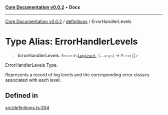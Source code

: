 [**Core Documentation v0.0.2**](../../README.md) • **Docs**

***

[Core Documentation v0.0.2](../../modules.md) / [definitions](../README.md) / ErrorHandlerLevels

# Type Alias: ErrorHandlerLevels

> **ErrorHandlerLevels**: `Record`\<[`LogLevel`](../enumerations/LogLevel.md), (...`args`) => `Error`[]\>

ErrorHandlerLevels Type.

Represents a record of log levels and the corresponding error classes associated with each level.

## Defined in

[src/definitions.ts:304](https://github.com/stonemjs/core/blob/aa2a76ee3b0b5f73fa20c9cec0decb9263cddbc2/src/definitions.ts#L304)
